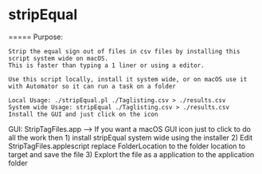 # stripEqual
=====
Purpose: 

	Strip the equal sign out of files in csv files by installing this script system wide on macOS.
	This is faster than typing a 1 liner or using a editor.

	Use this script locally, install it system wide, or on macOS use it with Automator so it can run a task on a folder

	Local Usage: ./stripEqual.pl ./Taglisting.csv > ./results.csv
 	System wide Usage: stripEqual ./Taglisting.csv > ./results.csv
	Install the GUI and just click on the icon


GUI: StripTagFiles.app --> If you want a macOS GUI icon just to click to do all the work then 
	1) install stripEqual system wide using the installer
	2) Edit StripTagFiles.applescript replace FolderLocation to the folder location to target and save the file
	3) Explort the file as a application to the application folder
    